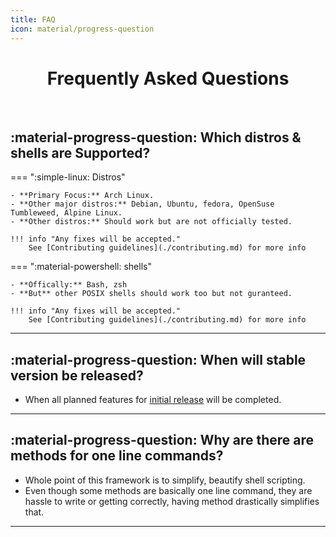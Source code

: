 ```yaml
---
title: FAQ
icon: material/progress-question
---
```


<h1 align="center"> Frequently Asked Questions</h1>
<br>

## **:material-progress-question: Which distros & shells are Supported?**

=== ":simple-linux: Distros"

    - **Primary Focus:** Arch Linux.
    - **Other major distros:** Debian, Ubuntu, fedora, OpenSuse Tumbleweed, Alpine Linux.
    - **Other distros:** Should work but are not officially tested.

    !!! info "Any fixes will be accepted."
        See [Contributing guidelines](./contributing.md) for more info 

=== ":material-powershell: shells"

    - **Offically:** Bash, zsh
    - **But** other POSIX shells should work too but not guranteed.

    !!! info "Any fixes will be accepted."
        See [Contributing guidelines](./contributing.md) for more info 



---

## **:material-progress-question: When will stable version be released?**

- When all planned features for [initial release](./roadmap.md#__tabbed_1_1) will be completed.

--- 

## **:material-progress-question: Why are there are methods for one line commands?**

- Whole point of this framework is to simplify, beautify shell scripting. 
- Even though some methods are basically one line command, they are hassle to write or getting correctly, having method drastically simplifies that.

---